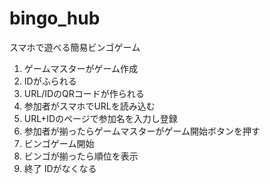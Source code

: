 # bingo_hub
スマホで遊べる簡易ビンゴゲーム

1. ゲームマスターがゲーム作成
2. IDがふられる
3. URL/IDのQRコードが作られる
4. 参加者がスマホでURLを読み込む
5. URL+IDのページで参加名を入力し登録
6. 参加者が揃ったらゲームマスターがゲーム開始ボタンを押す
7. ビンゴゲーム開始
8. ビンゴが揃ったら順位を表示
9. 終了 IDがなくなる

